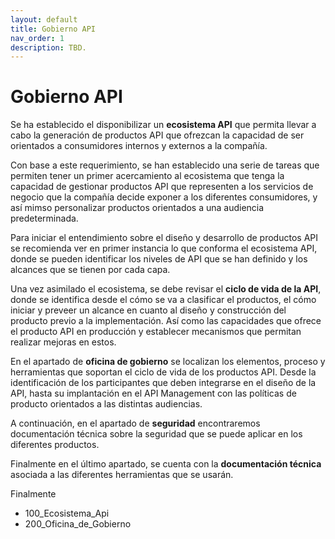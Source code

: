 ```yaml
---
layout: default
title: Gobierno API
nav_order: 1
description: TBD.
---
```


# Gobierno API

Se ha establecido el disponibilizar un **ecosistema API** que permita llevar a cabo la generación de productos API que ofrezcan la capacidad de ser orientados a consumidores internos y externos a la compañía. 

Con base a este requerimiento, se han establecido una serie de tareas que permiten tener un primer acercamiento al ecosistema que tenga la capacidad de gestionar productos API que representen a los servicios de negocio que la compañía decide exponer a los diferentes consumidores, y así mimso personalizar productos orientados a una audiencia predeterminada.

Para iniciar el entendimiento sobre el diseño y desarrollo de productos API se recomienda ver en primer instancia lo que conforma el ecosistema API, donde se pueden identificar los niveles de API que se han definido y los alcances que se tienen por cada capa.

Una vez asimilado el ecosistema, se debe revisar el **ciclo de vida de la API**, donde se identifica desde el cómo se va a clasificar el productos, el cómo iniciar y preveer un alcance en cuanto al diseño y construcción del producto previo a la implementación. Así como las capacidades que ofrece el producto API en producción y establecer mecanismos que permitan realizar mejoras en estos.

En el apartado de **oficina de gobierno** se localizan los elementos, proceso y herramientas que soportan el ciclo de vida de los productos API. Desde la identificación de los participantes que deben integrarse en el diseño de la API, hasta su implantación en el API Management con las políticas de producto orientados a las distintas audiencias.

A continuación, en el apartado de **seguridad** encontraremos documentación técnica sobre la seguridad que se puede aplicar en los diferentes productos.

Finalmente en el último apartado, se cuenta con la **documentación técnica** asociada a las diferentes herramientas que se usarán.

Finalmente
- 100_Ecosistema_Api 
- 200_Oficina_de_Gobierno

